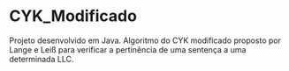 # CYK_Modificado
Projeto desenvolvido em Java.
Algoritmo do CYK modificado proposto por Lange e Leiß para verificar a pertinência de uma sentença a uma determinada LLC.
